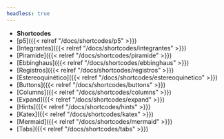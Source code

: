 ```yaml
---
headless: true
---
```


- **Shortcodes**
- [p5]({{< relref "/docs/shortcodes/p5" >}})
- [Integrantes]({{< relref "/docs/shortcodes/integrantes" >}})
- [Piramide]({{< relref "/docs/shortcodes/piramide" >}})
- [Ebbinghaus]({{< relref "/docs/shortcodes/ebbinghaus" >}})
- [Registros]({{< relref "/docs/shortcodes/registros" >}}) 
- [Estereoquinético]({{< relref "/docs/shortcodes/estereoquinetico" >}}) 
- [Buttons]({{< relref "/docs/shortcodes/buttons" >}})
- [Columns]({{< relref "/docs/shortcodes/columns" >}})
- [Expand]({{< relref "/docs/shortcodes/expand" >}})
- [Hints]({{< relref "/docs/shortcodes/hints" >}})
- [Katex]({{< relref "/docs/shortcodes/katex" >}})
- [Mermaid]({{< relref "/docs/shortcodes/mermaid" >}})
- [Tabs]({{< relref "/docs/shortcodes/tabs" >}})
<br />
